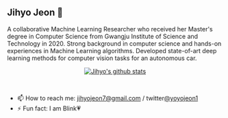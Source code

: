 ## Jihyo Jeon 🦋

A collaborative Machine Learning Researcher who received her Master's degree in Computer Science from Gwangju Institute of Science and Technology in 2020. Strong background in computer science and hands-on experiences in Machine Learning algorithms. Developed state-of-art deep learning methods for computer vision tasks for an autonomous car.

<!--
**JIHYO-JEON/JIHYO-JEON** is a ✨ _special_ ✨ repository because its `README.md` (this file) appears on your GitHub profile.

Here are some ideas to get you started:

- 🔭 I’m currently working on ...
- 🌱 I’m currently learning ...
- 👯 I’m looking to collaborate on ...
- 🤔 I’m looking for help with ...
- 💬 Ask me about ...
- 📫 How to reach me: ...
- 😄 Pronouns: ...
- ⚡ Fun fact: ...
-->

<div align=center>
 
[![Jihyo's github stats](https://github-readme-stats.vercel.app/api?username=JIHYO-JEON&hide=["contribs","stars"]&show_icons=true&theme=onedark)](https://github.com/anuraghazra/github-readme-stats)

</div>

<br />

- 📫 How to reach me: jihyojeon7@gmail.com / twitter[@yoyojeon1](https://twitter.com/YoyoJeon1) <br/>
- ⚡ Fun fact: I am Blink💗
